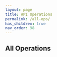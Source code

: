 ```yaml
---
layout: page
title: API Operations
permalink: /all-ops/
has_children: true
nav_order: 98
---
```


## All Operations
